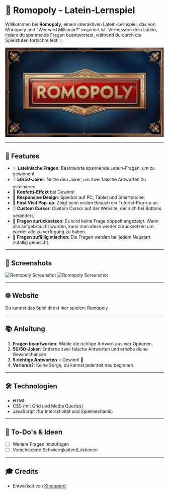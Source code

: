 # 🎲 Romopoly - Latein-Lernspiel

Willkommen bei **Romopoly**, einem interaktiven Latein-Lernspiel, das von Monopoly und "Wer wird Millionär?" inspiriert ist. Verbessere dein Latein, indem du spannende Fragen beantwortest, während du durch die Spielstufen fortschreitest. 💡

![Romopoly Banner](images/romopoly-banner.jpg)

---

## 🚀 Features

- ✨ **Lateinische Fragen**: Beantworte spannende Latein-Fragen, um zu gewinnen!
- 🃏 **50/50-Joker**: Nutze den Joker, um zwei falsche Antworten zu eliminieren.
- 🎉 **Konfetti-Effekt** bei Gewinn!
- 📱 **Responsive Design**: Spielbar auf PC, Tablet und Smartphone.
- 👤 **First Visit Pop-up**: Zeigt beim ersten Besuch ein Tutorial-Pop-up an.
- 🖱️ **Custom Cursor**: Custom Cursor auf der Website, der sich bei Buttons verändert.
- 🔄 **Fragen zurücksetzen**: Es wird keine Frage doppelt angezeigt. Wenn alle aufgebraucht wurden, kann man diese wieder zurücksetzen um wieder alle zu verfügung zu haben.
- 🔄 **Fragen zufällig mischen**: Die Fragen werden bei jedem Neustart zufällig gemischt.

---

## 📸 Screenshots

<img src="path_to_your_image/screenshot1.png" alt="Romopoly Screenshot" width="400px"> <img src="path_to_your_image/screenshot2.png" alt="Romopoly Screenshot" width="400px">

---

## 🌐 Website

Du kannst das Spiel direkt hier spielen: [Romopoly](https://romopoly.madebyleopold.de)

---

## 📚 Anleitung

1. **Fragen beantworten**: Wähle die richtige Antwort aus vier Optionen.
2. **50/50-Joker**: Entferne zwei falsche Antworten und erhöhe deine Gewinnchancen.
3. **5 richtige Antworten** = Gewinn! 🎉
4. **Verloren?**: Keine Sorge, du kannst jederzeit neu beginnen.

---

## 🛠 Technologien

- HTML
- CSS (mit Grid und Media Queries)
- JavaScript (für Interaktivität und Spielmechanik)

---

## 📝 To-Do's & Ideen

- [ ] Weitere Fragen hinzufügen
- [ ] Verschiedene Schwierigkeiten/Lektionen

---

## 🎓 Credits

- Entwickelt von [Kingopard](https://github.com/Kingopard)
